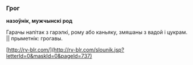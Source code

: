 ### Грог
**назоўнік, мужчынскі род**

Гарачы напітак з гарэлкі, рому або каньяку, змяшаны з вадой і цукрам. || прыметнік: грогавы.

<a rel="author">[http://rv-blr.com/](http://rv-blr.com/slounik.jsp?letterId=0&maskId=0&pageId=737)</a>

